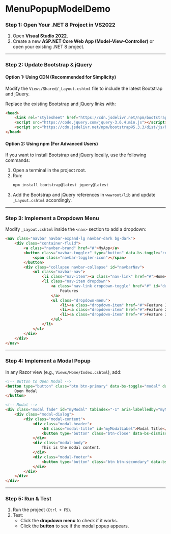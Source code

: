 # MenuPopupModelDemo


### **Step 1: Open Your .NET 8 Project in VS2022**
1. Open **Visual Studio 2022**.
2. Create a new **ASP.NET Core Web App (Model-View-Controller)** or open your existing .NET 8 project.

---

### **Step 2: Update Bootstrap & jQuery**
#### **Option 1: Using CDN (Recommended for Simplicity)**
Modify the `Views/Shared/_Layout.cshtml` file to include the latest Bootstrap and jQuery.

Replace the existing Bootstrap and jQuery links with:

```html
<head>
    <link rel="stylesheet" href="https://cdn.jsdelivr.net/npm/bootstrap@5.3.3/dist/css/bootstrap.min.css">
    <script src="https://code.jquery.com/jquery-3.6.4.min.js"></script>
    <script src="https://cdn.jsdelivr.net/npm/bootstrap@5.3.3/dist/js/bootstrap.bundle.min.js"></script>
</head>
```

#### **Option 2: Using npm (For Advanced Users)**
If you want to install Bootstrap and jQuery locally, use the following commands:

1. Open a terminal in the project root.
2. Run:
   ```sh
   npm install bootstrap@latest jquery@latest
   ```
3. Add the Bootstrap and jQuery references in `wwwroot/lib` and update `_Layout.cshtml` accordingly.

---

### **Step 3: Implement a Dropdown Menu**
Modify `_Layout.cshtml` inside the `<nav>` section to add a dropdown:

```html
<nav class="navbar navbar-expand-lg navbar-dark bg-dark">
    <div class="container-fluid">
        <a class="navbar-brand" href="#">MyApp</a>
        <button class="navbar-toggler" type="button" data-bs-toggle="collapse" data-bs-target="#navbarNav">
            <span class="navbar-toggler-icon"></span>
        </button>
        <div class="collapse navbar-collapse" id="navbarNav">
            <ul class="navbar-nav">
                <li class="nav-item"><a class="nav-link" href="#">Home</a></li>
                <li class="nav-item dropdown">
                    <a class="nav-link dropdown-toggle" href="#" id="dropdownMenuButton" role="button" data-bs-toggle="dropdown">
                        Features
                    </a>
                    <ul class="dropdown-menu">
                        <li><a class="dropdown-item" href="#">Feature 1</a></li>
                        <li><a class="dropdown-item" href="#">Feature 2</a></li>
                        <li><a class="dropdown-item" href="#">Feature 3</a></li>
                    </ul>
                </li>
            </ul>
        </div>
    </div>
</nav>
```

---

### **Step 4: Implement a Modal Popup**
In any Razor view (e.g., `Views/Home/Index.cshtml`), add:

```html
<!-- Button to Open Modal -->
<button type="button" class="btn btn-primary" data-bs-toggle="modal" data-bs-target="#myModal">
    Open Modal
</button>

<!-- Modal -->
<div class="modal fade" id="myModal" tabindex="-1" aria-labelledby="myModalLabel" aria-hidden="true">
    <div class="modal-dialog">
        <div class="modal-content">
            <div class="modal-header">
                <h5 class="modal-title" id="myModalLabel">Modal Title</h5>
                <button type="button" class="btn-close" data-bs-dismiss="modal"></button>
            </div>
            <div class="modal-body">
                This is the modal content.
            </div>
            <div class="modal-footer">
                <button type="button" class="btn btn-secondary" data-bs-dismiss="modal">Close</button>
            </div>
        </div>
    </div>
</div>
```

---

### **Step 5: Run & Test**
1. Run the project (`Ctrl + F5`).
2. Test:
   - Click the **dropdown menu** to check if it works.
   - Click the **button** to see if the modal popup appears.

